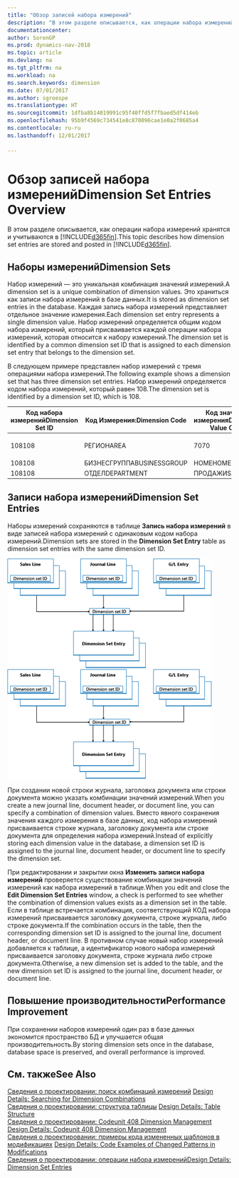 ```yaml
---
title: "Обзор записей набора измерений"
description: "В этом разделе описывается, как операции набора измерений хранятся и учитываются в [!INCLUDE[d365fin](includes/d365fin_md.md)]."
documentationcenter: 
author: SorenGP
ms.prod: dynamics-nav-2018
ms.topic: article
ms.devlang: na
ms.tgt_pltfrm: na
ms.workload: na
ms.search.keywords: dimension
ms.date: 07/01/2017
ms.author: sgroespe
ms.translationtype: HT
ms.sourcegitcommit: 1dfba8b14019991c95f40ffd5f7fbaed5df414eb
ms.openlocfilehash: 95b9f4569c734541e8c870096cae1e0a2f0685a4
ms.contentlocale: ru-ru
ms.lasthandoff: 12/01/2017

---
```

# <a name="dimension-set-entries-overview"></a><span data-ttu-id="229f8-103">Обзор записей набора измерений</span><span class="sxs-lookup"><span data-stu-id="229f8-103">Dimension Set Entries Overview</span></span>
<span data-ttu-id="229f8-104">В этом разделе описывается, как операции набора измерений хранятся и учитываются в [!INCLUDE[d365fin](includes/d365fin_md.md)].</span><span class="sxs-lookup"><span data-stu-id="229f8-104">This topic describes how dimension set entries are stored and posted in [!INCLUDE[d365fin](includes/d365fin_md.md)].</span></span>  
  
## <a name="dimension-sets"></a><span data-ttu-id="229f8-105">Наборы измерений</span><span class="sxs-lookup"><span data-stu-id="229f8-105">Dimension Sets</span></span>  
<span data-ttu-id="229f8-106">Набор измерений — это уникальная комбинация значений измерений.</span><span class="sxs-lookup"><span data-stu-id="229f8-106">A dimension set is a unique combination of dimension values.</span></span> <span data-ttu-id="229f8-107">Это храниться как записи набора измерений в базе данных.</span><span class="sxs-lookup"><span data-stu-id="229f8-107">It is stored as dimension set entries in the database.</span></span> <span data-ttu-id="229f8-108">Каждая запись набора измерений представляет отдельное значение измерения.</span><span class="sxs-lookup"><span data-stu-id="229f8-108">Each dimension set entry represents a single dimension value.</span></span> <span data-ttu-id="229f8-109">Набор измерений определяется общим кодом набора измерений, который присваивается каждой операции набора измерений, которая относится к набору измерений.</span><span class="sxs-lookup"><span data-stu-id="229f8-109">The dimension set is identified by a common dimension set ID that is assigned to each dimension set entry that belongs to the dimension set.</span></span>  
  
<span data-ttu-id="229f8-110">В следующем примере представлен набор измерений с тремя операциями набора измерений.</span><span class="sxs-lookup"><span data-stu-id="229f8-110">The following example shows a dimension set that has three dimension set entries.</span></span> <span data-ttu-id="229f8-111">Набор измерений определяется кодом набора измерений, который равен 108.</span><span class="sxs-lookup"><span data-stu-id="229f8-111">The dimension set is identified by a dimension set ID, which is 108.</span></span>  
  
|<span data-ttu-id="229f8-112">Код набора измерений</span><span class="sxs-lookup"><span data-stu-id="229f8-112">Dimension Set ID</span></span>|<span data-ttu-id="229f8-113">Код Измерения:</span><span class="sxs-lookup"><span data-stu-id="229f8-113">Dimension Code</span></span>|<span data-ttu-id="229f8-114">Код значения измерения</span><span class="sxs-lookup"><span data-stu-id="229f8-114">Dimension Value Code</span></span>|<span data-ttu-id="229f8-115">Имя значения измерения</span><span class="sxs-lookup"><span data-stu-id="229f8-115">Dimension Value Name</span></span>|  
|----------------------|--------------------|--------------------------|--------------------------|  
|<span data-ttu-id="229f8-116">108</span><span class="sxs-lookup"><span data-stu-id="229f8-116">108</span></span>|<span data-ttu-id="229f8-117">РЕГИОН</span><span class="sxs-lookup"><span data-stu-id="229f8-117">AREA</span></span>|<span data-ttu-id="229f8-118">70</span><span class="sxs-lookup"><span data-stu-id="229f8-118">70</span></span>|<span data-ttu-id="229f8-119">Северная Америка</span><span class="sxs-lookup"><span data-stu-id="229f8-119">America North</span></span>|  
|<span data-ttu-id="229f8-120">108</span><span class="sxs-lookup"><span data-stu-id="229f8-120">108</span></span>|<span data-ttu-id="229f8-121">БИЗНЕСГРУППА</span><span class="sxs-lookup"><span data-stu-id="229f8-121">BUSINESSGROUP</span></span>|<span data-ttu-id="229f8-122">HOME</span><span class="sxs-lookup"><span data-stu-id="229f8-122">HOME</span></span>|<span data-ttu-id="229f8-123">В начало</span><span class="sxs-lookup"><span data-stu-id="229f8-123">Home</span></span>|  
|<span data-ttu-id="229f8-124">108</span><span class="sxs-lookup"><span data-stu-id="229f8-124">108</span></span>|<span data-ttu-id="229f8-125">ОТДЕЛ</span><span class="sxs-lookup"><span data-stu-id="229f8-125">DEPARTMENT</span></span>|<span data-ttu-id="229f8-126">ПРОДАЖИ</span><span class="sxs-lookup"><span data-stu-id="229f8-126">SALES</span></span>|<span data-ttu-id="229f8-127">Продажи</span><span class="sxs-lookup"><span data-stu-id="229f8-127">Sales</span></span>|  
  
## <a name="dimension-set-entries"></a><span data-ttu-id="229f8-128">Записи набора измерений</span><span class="sxs-lookup"><span data-stu-id="229f8-128">Dimension Set Entries</span></span>  
<span data-ttu-id="229f8-129">Наборы измерений сохраняются в таблице **Запись набора измерений** в виде записей набора измерений с одинаковым кодом набора измерений.</span><span class="sxs-lookup"><span data-stu-id="229f8-129">Dimension sets are stored in the **Dimension Set Entry** table as dimension set entries with the same dimension set ID.</span></span>  
  
<span data-ttu-id="229f8-130">![Обзор операции измерения](media/dimensionentrynav7.png "DimensionEntryNAV7")</span><span class="sxs-lookup"><span data-stu-id="229f8-130">![Dimension Entry overview](media/dimensionentrynav7.png "DimensionEntryNAV7")</span></span>  
  
<span data-ttu-id="229f8-131">При создании новой строки журнала, заголовка документа или строки документа можно указать комбинации значений измерений.</span><span class="sxs-lookup"><span data-stu-id="229f8-131">When you create a new journal line, document header, or document line, you can specify a combination of dimension values.</span></span> <span data-ttu-id="229f8-132">Вместо явного сохранения значения каждого измерения в базе данных, код набора измерений присваивается строке журнала, заголовку документа или строке документа для определения набора измерений.</span><span class="sxs-lookup"><span data-stu-id="229f8-132">Instead of explicitly storing each dimension value in the database, a dimension set ID is assigned to the journal line, document header, or document line to specify the dimension set.</span></span>  
  
<span data-ttu-id="229f8-133">При редактировании и закрытии окна **Изменить записи набора измерений** проверяется существование комбинации значений измерений как набора измерений в таблице.</span><span class="sxs-lookup"><span data-stu-id="229f8-133">When you edit and close the **Edit Dimension Set Entries** window, a check is performed to see whether the combination of dimension values exists as a dimension set in the table.</span></span> <span data-ttu-id="229f8-134">Если в таблице встречается комбинация, соответствующий КОД набора измерений присваивается заголовку документа, строке журнала, либо строке документа.</span><span class="sxs-lookup"><span data-stu-id="229f8-134">If the combination occurs in the table, then the corresponding dimension set ID is assigned to the journal line, document header, or document line.</span></span> <span data-ttu-id="229f8-135">В противном случае новый набор измерений добавляется к таблице, а идентификатор нового набора измерений присваивается заголовку документа, строке журнала либо строке документа.</span><span class="sxs-lookup"><span data-stu-id="229f8-135">Otherwise, a new dimension set is added to the table, and the new dimension set ID is assigned to the journal line, document header, or document line.</span></span>  
  
## <a name="performance-improvement"></a><span data-ttu-id="229f8-136">Повышение производительности</span><span class="sxs-lookup"><span data-stu-id="229f8-136">Performance Improvement</span></span>  
<span data-ttu-id="229f8-137">При сохранении наборов измерений один раз в базе данных экономится пространство БД и улучшается общая производительность.</span><span class="sxs-lookup"><span data-stu-id="229f8-137">By storing dimension sets once in the database, database space is preserved, and overall performance is improved.</span></span>  
  
## <a name="see-also"></a><span data-ttu-id="229f8-138">См. также</span><span class="sxs-lookup"><span data-stu-id="229f8-138">See Also</span></span>  
<span data-ttu-id="229f8-139">[Сведения о проектировании: поиск комбинаций измерений](design-details-searching-for-dimension-combinations.md) </span><span class="sxs-lookup"><span data-stu-id="229f8-139">[Design Details: Searching for Dimension Combinations](design-details-searching-for-dimension-combinations.md) </span></span>  
<span data-ttu-id="229f8-140">[Сведения о проектировании: структура таблицы](design-details-table-structure.md) </span><span class="sxs-lookup"><span data-stu-id="229f8-140">[Design Details: Table Structure](design-details-table-structure.md) </span></span>  
<span data-ttu-id="229f8-141">[Сведения о проектировании: Codeunit 408 Dimension Management](design-details-codeunit-408-dimension-management.md) </span><span class="sxs-lookup"><span data-stu-id="229f8-141">[Design Details: Codeunit 408 Dimension Management](design-details-codeunit-408-dimension-management.md) </span></span>  
<span data-ttu-id="229f8-142">[Сведения о проектировании: примеры кода измененных шаблонов в модификациях](design-details-code-examples-of-changed-patterns-in-modifications.md) </span><span class="sxs-lookup"><span data-stu-id="229f8-142">[Design Details: Code Examples of Changed Patterns in Modifications](design-details-code-examples-of-changed-patterns-in-modifications.md) </span></span>  
[<span data-ttu-id="229f8-143">Сведения о проектировании: операции набора измерений</span><span class="sxs-lookup"><span data-stu-id="229f8-143">Design Details: Dimension Set Entries</span></span>](design-details-dimension-set-entries.md)   


